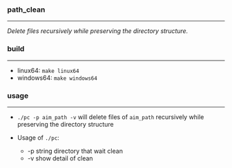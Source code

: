### path_clean
---

*Delete files recursively while preserving the directory structure.*


### build
---

- linux64: `make linux64`
- windows64: `make windows64`


### usage
---

- `./pc -p aim_path -v` will delete files of `aim_path` recursively while preserving the directory structure

- Usage of `./pc`:
  - -p string directory that wait clean
  - -v        show detail of clean